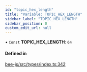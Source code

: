```yaml
---
id: "topic_hex_length"
title: "Variable: TOPIC_HEX_LENGTH"
sidebar_label: "TOPIC_HEX_LENGTH"
sidebar_position: 0
custom_edit_url: null
---
```


• `Const` **TOPIC\_HEX\_LENGTH**: ``64``

#### Defined in

[bee-js/src/types/index.ts:342](https://github.com/ethersphere/bee-js/blob/ae6a776/src/types/index.ts#L342)
